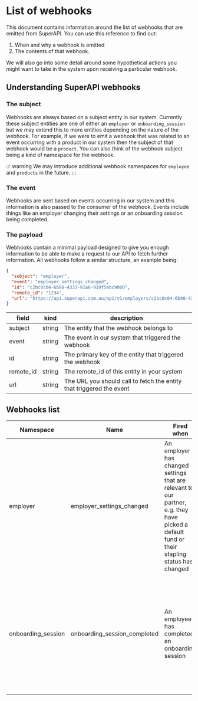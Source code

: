 # List of webhooks

This document contains information around the list of webhooks that are emitted from SuperAPI. You can use this reference to find out:

1. When and why a webhook is emitted
2. The contents of that webhook.

We will also go into some detail around some hypothetical actions you might want to take in the system upon receiving a particular webhook.

## Understanding SuperAPI webhooks

### The subject

Webhooks are always based on a subject entity in our system. Currently these subject entities are one of either an `employer` or `onboarding_session` but we may extend this to more entities depending on the nature of the webhook. For example, if we were to emit a webhook that was related to an event occurring with a product in our system then the subject of that webhook would be a `product`. You can also think of the webhook subject being a kind of namespace for the webhook.

::: warning
We may introduce additional webhook namespaces for `employee` and `products` in the future.
:::

### The event

Webhooks are sent based on events occurring in our system and this information is also passed to the consumer of the webhook. Events include things like an employer changing their settings or an onboarding session being completed.

### The payload

Webhooks contain a minimal payload designed to give you enough information to be able to make a request to our API to fetch further information. All webhooks follow a similar structure, an example being:

```json
{
  "subject": "employer",
  "event": "employer_settings_changed",
  "id": "c2bc0c04-6b98-4333-91a6-919f5ebc9000",
  "remote_id": "1234",
  "url": "https://api.superapi.com.au/api/v1/employers/c2bc0c04-6b98-4333-91a6-919f5ebc9000"
}
```

| field     | kind   | description                                                          |
| --------- | ------ | -------------------------------------------------------------------- |
| subject   | string | The entity that the webhook belongs to                               |
| event     | string | The event in our system that triggered the webhook                   |
| id        | string | The primary key of the entity that triggered the webhook             |
| remote_id | string | The remote_id of this entity in your system                          |
| url       | string | The URL you should call to fetch the entity that triggered the event |

## Webhooks list

| Namespace          | Name                         | Fired when                                                                                                                                   | Response actions                                                                                                                                                                                     |
| ------------------ | ---------------------------- | -------------------------------------------------------------------------------------------------------------------------------------------- | ---------------------------------------------------------------------------------------------------------------------------------------------------------------------------------------------------- |
| employer           | employer_settings_changed    | An employer has changed settings that are relevant to our partner, e.g. they have picked a default fund or their stapling status has changed | You should fetch the employer object from SuperAPI and check if it is now correctly configured to allow onboarding sessions to be created.                                                           |
| onboarding_session | onboarding_session_completed | An employee has completed an onboarding session                                                                                              | This is fired only when all required details have been collected from the user (e.g. for superannuation selection, a fund USI, ABN, member number and generated PDFs will be present in the payload) |
